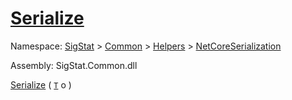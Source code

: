 # [Serialize](./NetCoreSerializationHelper-100664082.md)

Namespace: [SigStat]() > [Common](./../../../README.md) > [Helpers](./../../README.md) > [NetCoreSerialization](./../README.md)

Assembly: SigStat.Common.dll

[Serialize](./NetCoreSerializationHelper-100664082.md) ( [`T`](./NetCoreSerializationHelper-100664082.md) o )
